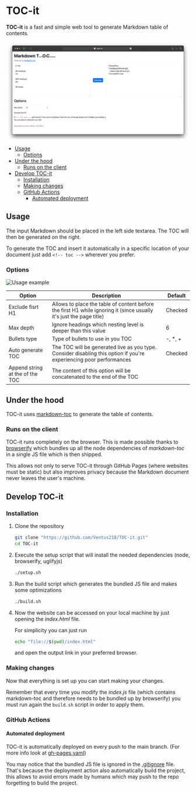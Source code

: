 # TOC-it

**TOC-it** is a fast and simple web tool to generate Markdown table of contents.

![TOC it frontend](./doc/img/frontend.png)

<!-- toc -->

- [Usage](#usage)
  * [Options](#options)
- [Under the hood](#under-the-hood)
  * [Runs on the client](#runs-on-the-client)
- [Develop TOC-it](#develop-toc-it)
  * [Installation](#installation)
  * [Making changes](#making-changes)
  * [GitHub Actions](#github-actions)
    + [Automated deployment](#automated-deployment)

<!-- tocstop -->

## Usage
The input Markdown should be placed in the left side textarea. The TOC will then be generated on the right.

To generate the TOC and insert it automatically in a specific location of  your document just add `<!-- toc -->` wherever you prefer.

### Options

![Usage example](./doc/gifs/example_main.gif)

| Option | Description | Default |
|--------|-------------|---------|
| Exclude fisrt H1 | Allows to place the table of content before the first H1 while ignoring it (since usually it's just the page title) | Checked |
| Max depth | Ignore headings which nesting level is deeper than this value | 6 |
| Bullets type | Type of bullets to use in you TOC | -, *, + |
| Auto generate TOC | The TOC will be generated live as you type. Consider disabling this option if you're experiencing poor performances | Checked |
| Append string at the of the TOC | The content of this option will be concatenated to the end of the TOC | |

## Under the hood
TOC-it uses [markdown-toc](https://github.com/jonschlinkert/markdown-toc) to generate the table of contents.

### Runs on the client
TOC-it runs completely on the browser. This is made possible thanks to [browserify](https://browserify.org) which bundles up all the node dependencies of *markdown-toc* in a single JS file which is then shipped.

This allows not only to serve TOC-it through GitHub Pages (where websites must be static) but also improves privacy because the Markdown document never leaves the user's machine.

## Develop TOC-it

### Installation

1. Clone the repository
    ```sh
    git clone "https://github.com/Ventus218/TOC-it.git"
    cd TOC-it
    ```
1. Execute the setup script that will install the needed dependencies (node, browserify, uglifyjs)
    ```sh
    ./setup.sh
    ```
1. Run the build script which generates the bundled JS file and makes some optimizations
    ```sh
    ./build.sh
    ```
1. Now the website can be accessed on your local machine by just opening the *index.html* file.

    For simplicity you can just run 
    ```sh
    echo "file://$(pwd)/index.html"
    ```
    and open the output link in your preferred browser.

### Making changes
Now that everything is set up you can start making your changes.

Remember that every time you modify the *index.js* file (which contains markdown-toc and therefore needs to be bundled up by browserify) you must run again the `build.sh` script in order to apply them.

### GitHub Actions

#### Automated deployment
TOC-it is automatically deployed on every push to the main branch. (For more info look at [gh-pages.yaml](./.github/workflows/gh-pages.yaml))

You may notice that the bundled JS file is ignored in the [.gitignore](./.gitignore) file.
That's because the deployment action also automatically build the project, this allows to avoid errors made by humans which may push to the repo forgetting to build the project.
